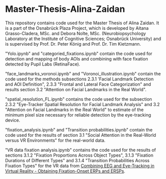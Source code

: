 # Master-Thesis-Alina-Zaidan
This repository contains code used for the Master Thesis of Alina Zaidan. It is a part of the Osnabrück Plaza Project, which is developed by Aitana Grasso-Cladera, MSc. and Debora Nolte, MSc. (Neurobiopsychology Laboratory at the Institute of Cognitive Sciences; Osnabrück University) and is supervised by Prof. Dr. Peter König and Prof. Dr. Tim Kietzmann.

"Yolo.ipynb" and "categoried_fixations.ipynb" contain the code used for detection and mapping of body AOIs and combining with face fixation detected by Pupil Labs (RetinaFace).

"face_landmarks_voronoi.ipynb" and "Voronoi_illustration.ipynb" contain the code used for the methods subsections 2.3.1 'Facial Landmark Detection and AOI Definition", 2.3.3  "Frontal and Lateral Face Categorization" and results section 3.2 "Attention on Facial Landmarks in the Real World".

"spatial_resolution_FL.ipynb" contains the code used for the subsection 2.3.2 "Eye-Tracker Spatial Resolution for Facial Landmark Analysis" and 3.2 "Attention on Facial Landmarks in the Real World" to estimate of the minimum pixel size necessary for reliable detection by the eye-tracking device.

"fixation_analysis.ipynb" and "Transition probabilities.ipynb" contain the code used for the results of section 3.1 "Social Attention in the Real-World versus VR
Environments" for the real-world data.

"VR data fixation analysis.ipynb" contains the code used for the results of sections 3.1.2 "Fixation Proportions Across Object Types", 3.1.3 "Fixation Durations of Different Types" and 3.1.4 "Transition Probabilities Across Fixation Types" for the VR data from [Combining EEG and Eye-Tracking in Virtual Reality - Obtaining Fixation-Onset ERPs and ERSPs](https://osf.io/trfjw/).
